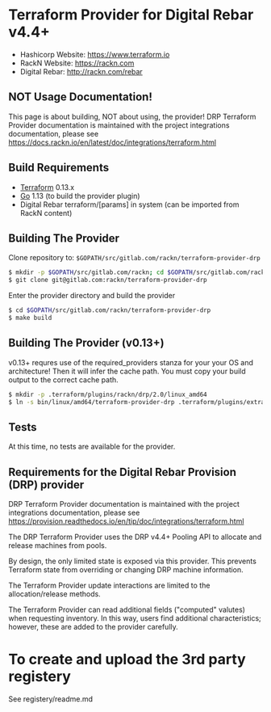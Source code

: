 # Terraform Provider for Digital Rebar v4.4+

- Hashicorp Website: https://www.terraform.io
- RackN Website: https://rackn.com
- Digital Rebar: http://rackn.com/rebar

## NOT Usage Documentation!

This page is about building, NOT about using, the provider! DRP Terraform Provider documentation is maintained with the project integrations documentation, please see https://docs.rackn.io/en/latest/doc/integrations/terraform.html

## Build Requirements

- [Terraform](https://www.terraform.io/downloads.html) 0.13.x
- [Go](https://golang.org/doc/install) 1.13 (to build the provider plugin)
- Digital Rebar terraform/[params] in system (can be imported from RackN content)

## Building The Provider

Clone repository to: `$GOPATH/src/gitlab.com/rackn/terraform-provider-drp`

```sh
$ mkdir -p $GOPATH/src/gitlab.com/rackn; cd $GOPATH/src/gitlab.com/rackn
$ git clone git@gitlab.com:rackn/terraform-provider-drp
```

Enter the provider directory and build the provider

```sh
$ cd $GOPATH/src/gitlab.com/rackn/terraform-provider-drp
$ make build
```

## Building The Provider (v0.13+)

v0.13+ requres use of the required_providers stanza for your your OS and architecture! Then it will infer the cache path. You must copy your build output to the correct cache path.

```sh
$ mkdir -p .terraform/plugins/rackn/drp/2.0/linux_amd64
$ ln -s bin/linux/amd64/terraform-provider-drp .terraform/plugins/extras.rackn.io/rackn/drp/2.0.0/linux_amd64
```

## Tests

At this time, no tests are available for the provider.

## Requirements for the Digital Rebar Provision (DRP) provider

DRP Terraform Provider documentation is maintained with the project integrations documentation, please see https://provision.readthedocs.io/en/tip/doc/integrations/terraform.html

The DRP Terraform Provider uses the DRP v4.4+ Pooling API to allocate and release
machines from pools.

By design, the only limited state is exposed via this provider. This prevents Terraform state from overriding or changing DRP machine information.

The Terraform Provider update interactions are limited to the allocation/release methods.

The Terraform Provider can read additional fields ("computed" valutes) when requesting inventory. In this way, users find additional characteristics; however, these are
added to the provider carefully.

# To create and upload the 3rd party registery

See registery/readme.md
